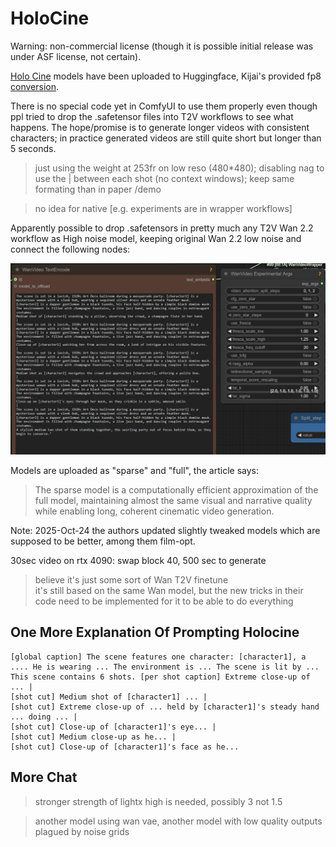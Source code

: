 # HoloCine

Warning: non-commercial license (though it is possible initial release was under ASF license, not certain).

[Holo Cine](https://holo-cine.github.io/) models have been uploaded to Huggingface, Kijai's provided fp8 [conversion](https://huggingface.co/Kijai/WanVideo_comfy_fp8_scaled/tree/main/T2V/HoloCine).

There is no special code yet in ComfyUI to use them properly even though ppl tried to drop the .safetensor files into T2V workflows to see what happens.
The hope/promise is to generate longer videos with consistent characters; in practice generated videos are still quite short but longer than 5 seconds.

> just using the weight at 253fr on low reso (480*480);
> disabling nag to use the | between each shot (no context windows);
> keep same formating than in paper /demo

> no idea for native [e.g. experiments are in wrapper workflows]

Apparently possible to drop .safetensors in pretty much any T2V Wan 2.2 workflow as High noise model, keeping original Wan 2.2 low noise and connect the following nodes:

![holocine-prompts.webp](screenshots/holocine-prompts.webp)

Models are uploaded as "sparse" and "full", the article says:
> The sparse model is a computationally efficient approximation of the full model, maintaining
> almost the same visual and narrative quality while enabling long, coherent cinematic video generation.

Note: 2025-Oct-24 the authors updated slightly tweaked models which are supposed to be better, among them film-opt.

30sec video on rtx 4090: swap block 40, 500 sec to generate

> believe it's just some sort of Wan T2V finetune  
> it's still based on the same Wan model, but the new tricks in their code need to be implemented for it to be able to do everything

## One More Explanation Of Prompting Holocine

```
[global caption] The scene features one character: [character1], a .... He is wearing ... The environment is ... The scene is lit by ... This scene contains 6 shots. [per shot caption] Extreme close-up of ... |
[shot cut] Medium shot of [character1] ... |
[shot cut] Extreme close-up of ... held by [character1]'s steady hand ... doing ... |
[shot cut] Close-up of [character1]'s eye... |
[shot cut] Medium close-up as he... |
[shot cut] Close-up of [character1]'s face as he...
```

## More Chat

> stronger strength of lightx high is needed, possibly 3 not 1.5

> another model using wan vae, another model with low quality outputs plagued by noise grids
